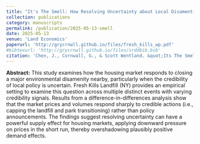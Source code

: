 ```yaml
---
title: "It's The Smell: How Resolving Uncertainty about Local Disamenties Affects the Housing Market"
collection: publications
category: manuscripts
permalink: /publication/2025-05-13-smell
date: 2025-05-13
venue: 'Land Economics'
paperurl: 'http://grycrnwll.github.io/files/fresh_kills_wp.pdf'
#bibtexurl: 'http://grycrnwll.github.io/files/srddbib.bib'
citation: 'Chen, J., Cornwall, G., & Scott Wentland. &quot;Its The Smell: How Resolving Uncertainty about Local Disamenties Affects the Housing Market &quot; <i>Land Economics</i>, Forthcoming.'
---
```


<b> Abstract:</b> This study examines how the housing market responds to closing a major environmental disamenity nearby, particularly when the credibility of local policy is uncertain. Fresh Kills Landfill (NY) provides an empirical setting to examine this question across multiple distinct events with varying credibility signals. Results from a difference-in-differences analysis show that the market prices and volumes respond sharply to credible actions (i.e., capping the landfill and park transitioning) rather than policy announcements. The findings suggest resolving uncertainty can have a powerful supply effect for housing markets, applying downward pressure on prices in the short run, thereby overshadowing plausibly positive demand effects. 